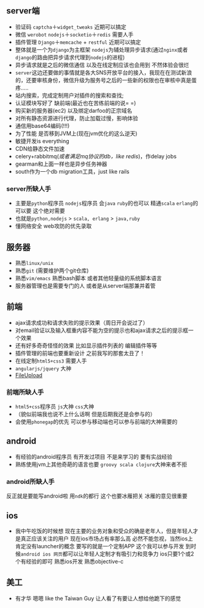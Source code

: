 ## server端
* 验证码 ```captcha```＋```widget_tweaks``` 近期可以搞定
* 微信 ```werobot``` ```nodejs```＋```socketio```＋```redis``` 需要人手
* 插件管理 ```Django```＋```memcache``` + ```restful``` 近期可以搞定
* 整体就是一个为```django```为主框架 ```nodejs```为辅处理异步请求(通过```nginx```或者```django```的路由把异步请求代理到```nodejs```的进程)
* 异步请求就是之后的微信通信 以及在线定制应该也会用到 不然体验会很烂 
* ```server```这边还要做的事情就是各大SNS开放平台的接入，我现在在测试新浪的，还要审核身份，微信升级为服务号之后的一些新的权限也在审核中真是蛋疼…..
* 站内搜索，完成定制用户对插件的搜索和查找;
* 认证模块写好了 缺前端(最近也在苦练前端的说= =)
* 购买新的服务器(ec2) 以及绑定darfoo的正宗域名
* 对所有静态资源进行代理，防止加载过慢，影响体验
* 通信用base64编码(!!!)
* 为了性能 是否移到JVM上(现在jvm优化的这么逆天)
* 敏捷开发is everything
* CDN给静态文件加速
* celery+rabbitmq(_或者满足mq协议的db，like redis_)，作delay jobs
* gearman和上面一样也是异步任务神器
* south作为一个db migration工具，just like rails

### server所缺人手
* 主要是```python```程序员 ```nodejs```程序员 会```java``` ```ruby```的也可以  精通```scala``` ```erlang```的可以要  这个绝对需要
* 也就是```python,nodejs``` > ```scala, erlang``` > ```java,ruby```
* 懂网络安全 web攻防的优先录取

## 服务器
* 熟悉```linux/unix```
* 熟悉```git``` (需要维护两个git仓库)
* 熟悉```vim/emacs``` 熟悉bash脚本 或者其他轻量级的系统脚本语言 
* 服务器管理也是需要专门的人 或者是从server端那兼并着管


## 前端
* ajax请求成功和请求失败的提示效果（周日开会说过了） 
* 对email验证以及输入框重内容不能为空的提示也和ajax请求之后的提示框一个效果
* 还有好多奇奇怪怪的效果 比如显示插件列表的 编辑插件等等
* 插件管理的前端也要重新设计 之前我写的那套太丑了！
* 在线定制```html5+css3``` 需要人手
* ```angularjs/jquery``` 大神 
* [FileUpload](http://tekbrand.com/jquery/10-best-jquery-file-upload-plugins)

### 前端所缺人手
* ```html5+css```程序员 ```js```大神 ```css```大神
* （貌似前端我也说不上什么话啊 但是后期我还是会参与的）
* 会使用```phonegap```的优先  可以参与移动端也可以参与前端的大神需要的

## android
* 有经验的android程序员 有开发过项目 不是来学习的 要有实战经验
* 熟练使用jvm上其他奇葩的语言也要 ```groovy scala clojure```大神来者不拒

### android所缺人手
反正就是要能写android啦 用```ndk```的都行 这个也要冰雁把关 冰雁的意见很重要

## ios
* 我中午吃饭的时候想 现在主要的业务对象和受众的确是老年人，但是年轻人才是真正应该关注的用户  现在ios市场占有率那么高  必然不能忽视，当然ios上肯定没有launcher的概念 要写的就是一个定制APP 这个我可以参与开发 到时候```android ios 网页```都可以让年轻人定制才有吸引力和竞争力 ios只要1个或2个有经验的即可 熟悉ios开发 熟悉objective-c

## 美工
* 有才华 嗯嗯 like the Taiwan Guy 让人看了有要让人想给他跪下的感觉

